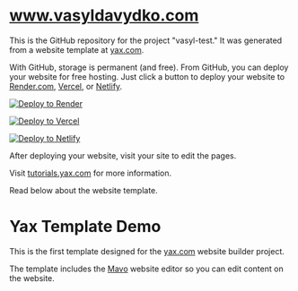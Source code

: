 # www.vasyldavydko.com

This is the GitHub repository for the project "vasyl-test." It was generated from a
website template at [yax.com](https://yax.com).

With GitHub, storage is permanent (and free). From GitHub, you can deploy your website for free hosting.
Just click a button to deploy your website to [Render.com](https://render.com/),
[Vercel](https://vercel.com/), or [Netlify](https://www.netlify.com/).

[![Deploy to Render](https://render.com/images/deploy-to-render-button.svg)](https://render.com/deploy)

[![Deploy to Vercel](https://vercel.com/button)](https://vercel.com/import/project?template=https://github.com/vasyl-dko/vasyl-test)

[![Deploy to Netlify](https://www.netlify.com/img/deploy/button.svg)](https://app.netlify.com/start/deploy?repository=https://github.com/vasyl-dko/vasyl-test)

After deploying your website, visit your site to edit the pages.

Visit [tutorials.yax.com](https://tutorials.yax.com/) for more information.

Read below about the website template.

# Yax Template Demo

This is the first template designed for the [yax.com](https://yax.com/) website builder project.

The template includes the [Mavo](https://mavo.io/) website editor so you can edit content on the website.
